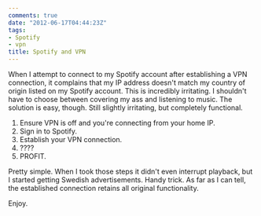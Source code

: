 ```yaml
---
comments: true
date: "2012-06-17T04:44:23Z"
tags:
- Spotify
- vpn
title: Spotify and VPN
---
```


When I attempt to connect to my Spotify account after establishing a VPN
connection, it complains that my IP address doesn't match my country of origin
listed on my Spotify account. This is incredibly irritating. I shouldn't have to
choose between covering my ass and listening to music. The solution is easy,
though. Still slightly irritating, but completely functional.

1. Ensure VPN is off and you're connecting from your home IP.
2. Sign in to Spotify.
3. Establish your VPN connection.
4. &#63;???
5. PROFIT.

Pretty simple. When I took those steps it didn't even interrupt playback, but I
started getting Swedish advertisements. Handy trick. As far as I can tell, the
established connection retains all original functionality.

Enjoy.
